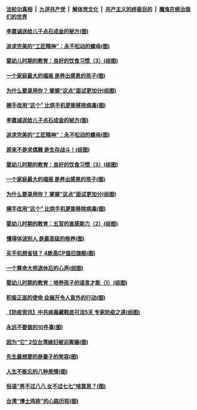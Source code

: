 ####  [法轮功真相](../../../../basic/blob/master/README.md?t=04200501) &nbsp;|&nbsp; [九评共产党](../../../../9ping.md/blob/master/README.md?t=04200501) &nbsp;|&nbsp; [解体党文化](../../../../jtdwh.md/blob/master/README.md?t=04200501)  &nbsp;|&nbsp; [共产主义的终极目的](../../../../gczydzjmd.md/blob/master/README.md?t=04200501) &nbsp;|&nbsp; [魔鬼在统治我们的世界](../../../../mgztzwmdsj.md/blob/master/README.md?t=04200501) 

#### [李嘉诚送给儿子点石成金的秘方(图)](../pages/p8/929765.md?t=04200501) 

#### [追求完美的“工匠精神”：永不松动的螺母(图)](../pages/p8/929845.md?t=04200501) 

#### [婴幼儿时期的教育：良好的饮食习惯（3）(组图)](../pages/p8/930215.md?t=04200501) 

#### [一个家庭最大的福报 是养出感恩的孩子(图)](../pages/p8/929833.md?t=04200501) 

#### [为什么要录用你？ 掌握“这点”面试更加分(组图)](../pages/p8/930206.md?t=04200501) 

#### [擦手改用“这个” 比烘手机更能移除病毒(图)](../pages/p8/930213.md?t=04200501) 

#### [李嘉诚送给儿子点石成金的秘方(图)](../pages/p8/929765.md?t=04200501) 

#### [追求完美的“工匠精神”：永不松动的螺母(图)](../pages/p8/929845.md?t=04200501) 

#### [原来不是求偶舞 是生存战斗！(组图)](../pages/p8/930269.md?t=04200501) 

#### [婴幼儿时期的教育：良好的饮食习惯（3）(组图)](../pages/p8/930215.md?t=04200501) 

#### [一个家庭最大的福报 是养出感恩的孩子(图)](../pages/p8/929833.md?t=04200501) 

#### [为什么要录用你？ 掌握“这点”面试更加分(组图)](../pages/p8/930206.md?t=04200501) 

#### [擦手改用“这个” 比烘手机更能移除病毒(图)](../pages/p8/930213.md?t=04200501) 

#### [婴幼儿时期的教育：五官的直感能力（2）(组图)](../pages/p8/930094.md?t=04200501) 

#### [懂得体谅别人 是最高级的修养(图)](../pages/p8/930050.md?t=04200501) 

#### [买手机想省钱？ 4款高CP值旧旗舰(图)](../pages/p8/930111.md?t=04200501) 

#### [一个算命大师退休后的心声(组图)](../pages/p8/930127.md?t=04200501) 

#### [婴幼儿时期的教育：培养孩子的语言才能（1）(组图)](../pages/p8/930058.md?t=04200501) 

#### [积极正面的使命 会展开令人意外的行动(图)](../pages/p8/929991.md?t=04200501) 

#### [【防疫资讯】中共病毒藏鞋底可活5天 专家防疫之道(组图)](../pages/p8/929826.md?t=04200501) 

#### [永远不要做的10件事(图)](../pages/p8/929214.md?t=04200501) 

#### [因为“它” 2位台湾媳妇被迫离婚(图)](../pages/p8/929771.md?t=04200501) 

#### [先生最想要的是妻子的笑容(图)](../pages/p8/929887.md?t=04200501) 

#### [人生不能忘的八种恩情(图)](../pages/p8/929240.md?t=04200501) 

#### [俗语“男不过八八 女不过七七”啥意思？(图)](../pages/p8/929789.md?t=04200501) 

#### [台湾“博士鸡排”的心路历程(图)](../pages/p8/929332.md?t=04200501) 

